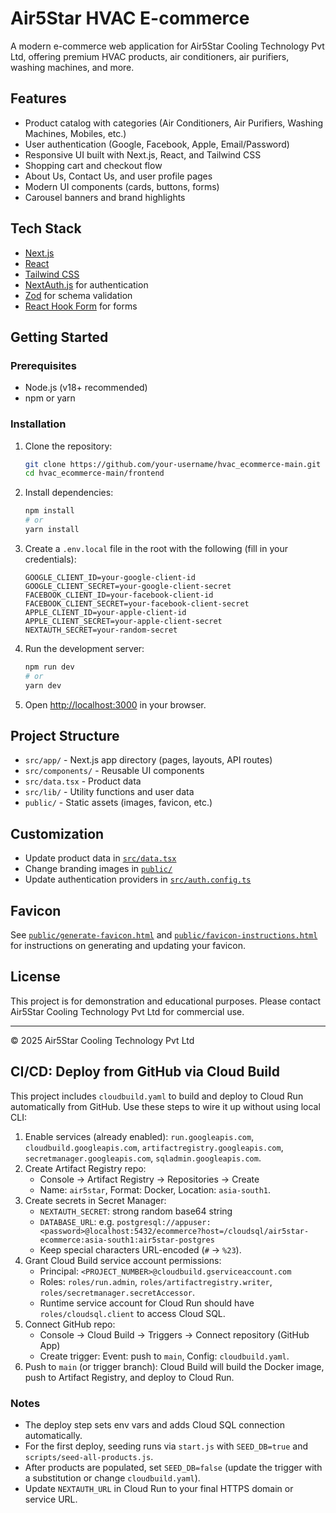 # Air5Star HVAC E-commerce

A modern e-commerce web application for Air5Star Cooling Technology Pvt Ltd, offering premium HVAC products, air conditioners, air purifiers, washing machines, and more.

## Features

- Product catalog with categories (Air Conditioners, Air Purifiers, Washing Machines, Mobiles, etc.)
- User authentication (Google, Facebook, Apple, Email/Password)
- Responsive UI built with Next.js, React, and Tailwind CSS
- Shopping cart and checkout flow
- About Us, Contact Us, and user profile pages
- Modern UI components (cards, buttons, forms)
- Carousel banners and brand highlights

## Tech Stack

- [Next.js](https://nextjs.org/)
- [React](https://react.dev/)
- [Tailwind CSS](https://tailwindcss.com/)
- [NextAuth.js](https://next-auth.js.org/) for authentication
- [Zod](https://zod.dev/) for schema validation
- [React Hook Form](https://react-hook-form.com/) for forms

## Getting Started

### Prerequisites

- Node.js (v18+ recommended)
- npm or yarn

### Installation

1. Clone the repository:

   ```sh
   git clone https://github.com/your-username/hvac_ecommerce-main.git
   cd hvac_ecommerce-main/frontend
   ```

2. Install dependencies:

   ```sh
   npm install
   # or
   yarn install
   ```

3. Create a `.env.local` file in the root with the following (fill in your credentials):

   ```
   GOOGLE_CLIENT_ID=your-google-client-id
   GOOGLE_CLIENT_SECRET=your-google-client-secret
   FACEBOOK_CLIENT_ID=your-facebook-client-id
   FACEBOOK_CLIENT_SECRET=your-facebook-client-secret
   APPLE_CLIENT_ID=your-apple-client-id
   APPLE_CLIENT_SECRET=your-apple-client-secret
   NEXTAUTH_SECRET=your-random-secret
   ```

4. Run the development server:

   ```sh
   npm run dev
   # or
   yarn dev
   ```

5. Open [http://localhost:3000](http://localhost:3000) in your browser.

## Project Structure

- `src/app/` - Next.js app directory (pages, layouts, API routes)
- `src/components/` - Reusable UI components
- `src/data.tsx` - Product data
- `src/lib/` - Utility functions and user data
- `public/` - Static assets (images, favicon, etc.)

## Customization

- Update product data in [`src/data.tsx`](src/data.tsx)
- Change branding images in [`public/`](public/)
- Update authentication providers in [`src/auth.config.ts`](src/auth.config.ts)

## Favicon

See [`public/generate-favicon.html`](public/generate-favicon.html) and [`public/favicon-instructions.html`](public/favicon-instructions.html) for instructions on generating and updating your favicon.

## License

This project is for demonstration and educational purposes. Please contact Air5Star Cooling Technology Pvt Ltd for commercial use.

---

© 2025 Air5Star Cooling Technology Pvt Ltd
## CI/CD: Deploy from GitHub via Cloud Build

This project includes `cloudbuild.yaml` to build and deploy to Cloud Run automatically from GitHub. Use these steps to wire it up without using local CLI:

1. Enable services (already enabled): `run.googleapis.com`, `cloudbuild.googleapis.com`, `artifactregistry.googleapis.com`, `secretmanager.googleapis.com`, `sqladmin.googleapis.com`.
2. Create Artifact Registry repo:
   - Console → Artifact Registry → Repositories → Create
   - Name: `air5star`, Format: Docker, Location: `asia-south1`.
3. Create secrets in Secret Manager:
   - `NEXTAUTH_SECRET`: strong random base64 string
   - `DATABASE_URL`: e.g. `postgresql://appuser:<password>@localhost:5432/ecommerce?host=/cloudsql/air5star-ecommerce:asia-south1:air5star-postgres`
   - Keep special characters URL-encoded (`#` → `%23`).
4. Grant Cloud Build service account permissions:
   - Principal: `<PROJECT_NUMBER>@cloudbuild.gserviceaccount.com`
   - Roles: `roles/run.admin`, `roles/artifactregistry.writer`, `roles/secretmanager.secretAccessor`.
   - Runtime service account for Cloud Run should have `roles/cloudsql.client` to access Cloud SQL.
5. Connect GitHub repo:
   - Console → Cloud Build → Triggers → Connect repository (GitHub App)
   - Create trigger: Event: push to `main`, Config: `cloudbuild.yaml`.
6. Push to `main` (or trigger branch): Cloud Build will build the Docker image, push to Artifact Registry, and deploy to Cloud Run.

### Notes
- The deploy step sets env vars and adds Cloud SQL connection automatically.
- For the first deploy, seeding runs via `start.js` with `SEED_DB=true` and `scripts/seed-all-products.js`.
- After products are populated, set `SEED_DB=false` (update the trigger with a substitution or change `cloudbuild.yaml`).
- Update `NEXTAUTH_URL` in Cloud Run to your final HTTPS domain or service URL.

